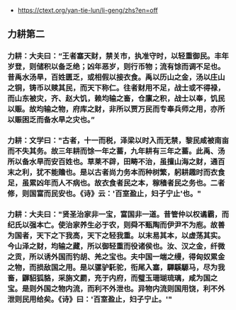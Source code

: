 * https://ctext.org/yan-tie-lun/li-geng/zhs?en=off

## 力耕第二

### 力耕：大夫曰：“王者塞天财，禁关市，执准守时，以轻重御民。丰年岁登，则储积以备乏绝；凶年恶岁，则行币物；流有馀而调不足也。昔禹水汤旱，百姓匮乏，或相假以接衣食。禹以历山之金，汤以庄山之铜，铸币以赎其民，而天下称仁。往者财用不足，战士或不得禄，而山东被灾，齐、赵大饥，赖均输之畜，仓廪之积，战士以奉，饥民以赈。故均输之物，府库之财，非所以贾万民而专奉兵师之用，亦所以赈困乏而备水旱之灾也。”

### 力耕：文学曰："古者，十一而税，泽梁以时入而无禁，黎民咸被南亩而不失其务。故三年耕而馀一年之蓄，九年耕有三年之蓄。此禹、汤所以备水旱而安百姓也。草莱不辟，田畴不治，虽擅山海之财，通百末之利，犹不能赡也。是以古者尚力务本而种树繁，躬耕趣时而衣食足，虽累凶年而人不病也。故衣食者民之本，稼穑者民之务也。二者修，则国富而民安也。《诗》云：'百室盈止，妇子宁止'也。"

### 力耕：大夫曰："贤圣治家非一宝，富国非一道。昔管仲以权谲霸，而纪氏以强本亡。使治家养生必于农，则舜不甄陶而伊尹不为庖。故善为国者，天下之下我高，天下之轻我重。以末易其本，以虚荡其实。今山泽之财，均输之藏，所以御轻重而役诸侯也。汝、汉之金，纤微之贡，所以诱外国而钓胡、羌之宝也。夫中国一端之缦，得匈奴累金之物，而损敌国之用。是以骡驴馲驼，衔尾入塞，驒騱騵马，尽为我畜，鼲貂狐貉，采旃文罽，充于内府，而璧玉珊瑚琉璃，咸为国之宝。是则外国之物内流，而利不外泄也。异物内流则国用饶，利不外泄则民用给矣。《诗》曰：'百室盈止，妇子宁止。'"


